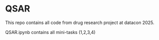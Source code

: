 # QSAR
This repo contains all code from drug research project at datacon 2025.

QSAR.ipynb contains all mini-tasks (1,2,3,4)